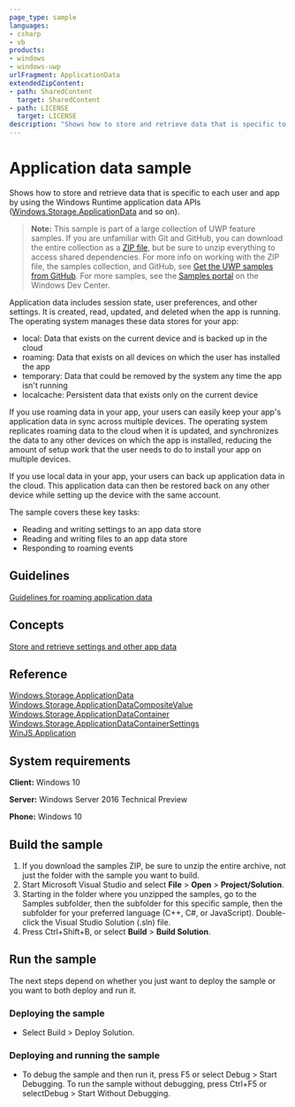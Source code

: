 ```yaml
---
page_type: sample
languages:
- csharp
- vb
products:
- windows
- windows-uwp
urlFragment: ApplicationData
extendedZipContent:
- path: SharedContent
  target: SharedContent
- path: LICENSE
  target: LICENSE
description: "Shows how to store and retrieve data that is specific to each user and app by using the Windows Runtime application data APIs."
---
```


<!---
  category: AppSettings
  samplefwlink: http://go.microsoft.com/fwlink/p/?LinkId=620486
--->

# Application data sample

Shows how to store and retrieve data that is specific to each user and app by using the Windows Runtime application data APIs 
([Windows.Storage.ApplicationData](http://msdn.microsoft.com/library/windows/apps/br241587) and so on). 

> **Note:** This sample is part of a large collection of UWP feature samples. 
> If you are unfamiliar with Git and GitHub, you can download the entire collection as a 
> [ZIP file](https://github.com/Microsoft/Windows-universal-samples/archive/master.zip), but be 
> sure to unzip everything to access shared dependencies. For more info on working with the ZIP file, 
> the samples collection, and GitHub, see [Get the UWP samples from GitHub](https://aka.ms/ovu2uq). 
> For more samples, see the [Samples portal](https://aka.ms/winsamples) on the Windows Dev Center. 

Application data includes session state, user preferences, and other settings. It is created, read, updated, and deleted when the app is running. The operating system manages these data stores for your app: 

- local: Data that exists on the current device and is backed up in the cloud 
- roaming: Data that exists on all devices on which the user has installed the app 
- temporary: Data that could be removed by the system any time the app isn't running 
- localcache: Persistent data that exists only on the current device 

If you use roaming data in your app, your users can easily keep your app's application data in sync across multiple devices. The operating system replicates roaming data to the cloud when it is updated, and synchronizes the data to any other devices on which the app is installed, reducing the amount of setup work that the user needs to do to install your app on multiple devices. 

If you use local data in your app, your users can back up application data in the cloud. This application data can then be restored back on any other device while setting up the device with the same account.

The sample covers these key tasks:

- Reading and writing settings to an app data store 
- Reading and writing files to an app data store 
- Responding to roaming events 

## Guidelines 

[Guidelines for roaming application data](http://msdn.microsoft.com/library/windows/apps/hh465094)  

## Concepts 

[Store and retrieve settings and other app data](https://msdn.microsoft.com/library/windows/apps/mt299098)  

## Reference 

[Windows.Storage.ApplicationData](http://msdn.microsoft.com/library/windows/apps/br241587)  
[Windows.Storage.ApplicationDataCompositeValue](http://msdn.microsoft.com/library/windows/apps/br241588)  
[Windows.Storage.ApplicationDataContainer](http://msdn.microsoft.com/library/windows/apps/br241599)  
[Windows.Storage.ApplicationDataContainerSettings](http://msdn.microsoft.com/library/windows/apps/br241600)  
[WinJS.Application](http://msdn.microsoft.com/library/windows/apps/br229774)  

## System requirements

**Client:** Windows 10

**Server:** Windows Server 2016 Technical Preview

**Phone:** Windows 10

## Build the sample

1. If you download the samples ZIP, be sure to unzip the entire archive, not just the folder with the sample you want to build. 
2. Start Microsoft Visual Studio and select **File** \> **Open** \> **Project/Solution**.
3. Starting in the folder where you unzipped the samples, go to the Samples subfolder, then the subfolder for this specific sample, then the subfolder for your preferred language (C++, C#, or JavaScript). Double-click the Visual Studio Solution (.sln) file.
4. Press Ctrl+Shift+B, or select **Build** \> **Build Solution**.

## Run the sample

The next steps depend on whether you just want to deploy the sample or you want to both deploy and run it.

### Deploying the sample

- Select Build > Deploy Solution. 

### Deploying and running the sample

- To debug the sample and then run it, press F5 or select Debug >  Start Debugging. To run the sample without debugging, press Ctrl+F5 or selectDebug > Start Without Debugging. 

